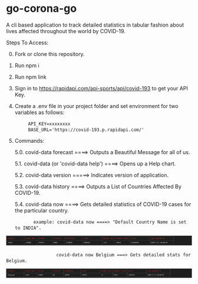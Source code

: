 # go-corona-go
A cli based application to track detailed statistics in tabular fashion about lives affected throughout the world by COVID-19.

Steps To Access:

0. Fork or clone this repository.
1. Run npm i
2. Run npm link
3. Sign in to https://rapidapi.com/api-sports/api/covid-193 to get your API Key.
4. Create a .env file in your project folder and set environment for two variables as follows:
            
            API_KEY=xxxxxxxx
            BASE_URL='https://covid-193.p.rapidapi.com/'
            
5. Commands: 

      5.0.  covid-data forecast ====> Outputs a Beautiful Message for all of us.
      
      5.1. covid-data (or 'covid-data help') ====> Opens up a Help chart.
      
      5.2. covid-data version  =====> Indicates version of application.
      
      5.3. covid-data history ====> Outputs a List of Countries Affected By COVID-19.
      
      
      5.4. covid-data now <Country Name> ====> Gets detailed statistics of COVID-19 cases for the particular country.
              
              
              example: covid-data now ====> "Default Country Name is set to INDIA".
              
![covid stats: India](https://github.com/zlatanned/go-corona-go/blob/master/screenshots/screenshot-covid-data-now.png)
                       
                       covid-data now Belgium ===> Gets detailed stats for Belgium.
                       
![covid stats: for Belgium](https://github.com/zlatanned/go-corona-go/blob/master/screenshots/screenshot-covid-data-now-belgium.png)
